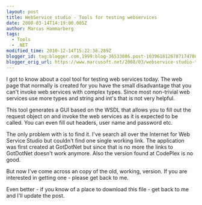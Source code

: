 ```yaml
---
layout: post
title: WebService studio - Tools for testing webservices
date: 2008-03-14T14:19:00.005Z
author: Marcus Hammarberg
tags:
  - Tools
  - .NET
modified_time: 2010-12-14T15:22:38.289Z
blogger_id: tag:blogger.com,1999:blog-36533086.post-1039618126787174780
blogger_orig_url: https://www.marcusoft.net/2008/03/webservice-studio-tools-for-testing.html
---
```


I got to know about a cool tool for testing web services today. The web page that normally is created for you have the small disadvantage that you can't invoke web services with complex types. Since most non-trivial web services use more types and string and int's that is not very helpful.

This tool generates a GUI based on the WSDL that allows you to fill out the request object on and invoke the web services as it is expected to be called. You can even fill out headers, user name and password etc.

The only problem with is to find it. I've search all over the Internet for Web Service Studio but couldn't find one single working link. The application was first created at GotDotNet but since that is no more the links to GotDotNet doesn't work anymore. Also the version found at CodePlex is no good.

But now I've come across an copy of the old, working, version. If you are interested in getting one - please get back to me.

Even better - if you know of a place to download this file - get back to me and I'll update the post.
